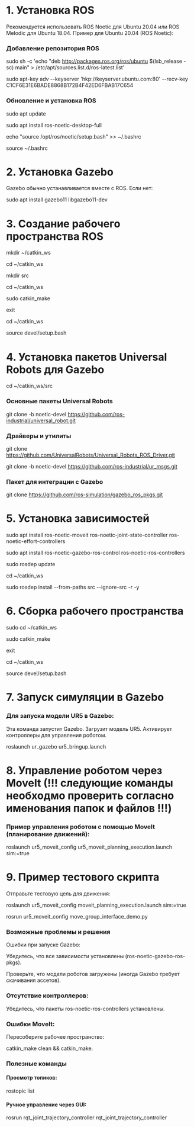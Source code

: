 # 1. Установка ROS

Рекомендуется использовать ROS Noetic для Ubuntu 20.04 или ROS Melodic для Ubuntu 18.04.
Пример для Ubuntu 20.04 (ROS Noetic):

### Добавление репозитория ROS
sudo sh -c 'echo "deb http://packages.ros.org/ros/ubuntu $(lsb_release -sc) main" > /etc/apt/sources.list.d/ros-latest.list'

sudo apt-key adv --keyserver 'hkp://keyserver.ubuntu.com:80' --recv-key C1CF6E31E6BADE8868B172B4F42ED6FBAB17C654

### Обновление и установка ROS
sudo apt update

sudo apt install ros-noetic-desktop-full

echo "source /opt/ros/noetic/setup.bash" >> ~/.bashrc

source ~/.bashrc

# 2. Установка Gazebo

Gazebo обычно устанавливается вместе с ROS. Если нет:

sudo apt install gazebo11 libgazebo11-dev

# 3. Создание рабочего пространства ROS

mkdir ~/catkin_ws

cd ~/catkin_ws

mkdir src

cd ~/catkin_ws

sudo catkin_make

exit

cd ~/catkin_ws

source devel/setup.bash

# 4. Установка пакетов Universal Robots для Gazebo

cd ~/catkin_ws/src

### Основные пакеты Universal Robots
git clone -b noetic-devel https://github.com/ros-industrial/universal_robot.git

### Драйверы и утилиты
git clone https://github.com/UniversalRobots/Universal_Robots_ROS_Driver.git

git clone -b noetic-devel https://github.com/ros-industrial/ur_msgs.git

### Пакет для интеграции с Gazebo
git clone https://github.com/ros-simulation/gazebo_ros_pkgs.git

# 5. Установка зависимостей
sudo apt install ros-noetic-moveit ros-noetic-joint-state-controller ros-noetic-effort-controllers

sudo apt install ros-noetic-gazebo-ros-control ros-noetic-ros-controllers

sudo rosdep update

cd ~/catkin_ws

sudo rosdep install --from-paths src --ignore-src -r -y

# 6. Сборка рабочего пространства
sudo cd ~/catkin_ws

sudo catkin_make

exit

cd ~/catkin_ws

source devel/setup.bash

# 7. Запуск симуляции в Gazebo

### Для запуска модели UR5 в Gazebo:
Эта команда запустит Gazebo. Загрузит модель UR5. Активирует контроллеры для управления роботом.

roslaunch ur_gazebo ur5_bringup.launch

# 8. Управление роботом через MoveIt (!!! следующие команды необходмо проверить согласно именования папок и файлов !!!)
### Пример управления роботом с помощью MoveIt (планирование движений):

roslaunch ur5_moveit_config ur5_moveit_planning_execution.launch sim:=true

# 9. Пример тестового скрипта

Отправьте тестовую цель для движения:

roslaunch ur5_moveit_config moveit_planning_execution.launch sim:=true

rosrun ur5_moveit_config move_group_interface_demo.py

### Возможные проблемы и решения
Ошибки при запуске Gazebo:

Убедитесь, что все зависимости установлены (ros-noetic-gazebo-ros-pkgs).

Проверьте, что модели роботов загружены (иногда Gazebo требует скачивания ассетов).

### Отсутствие контроллеров:
Убедитесь, что пакеты ros-noetic-ros-controllers установлены.

### Ошибки MoveIt:
Пересоберите рабочее пространство: 

catkin_make clean && catkin_make.

### Полезные команды

#### Просмотр топиков:
rostopic list

#### Ручное управление через GUI:
rosrun rqt_joint_trajectory_controller rqt_joint_trajectory_controller
